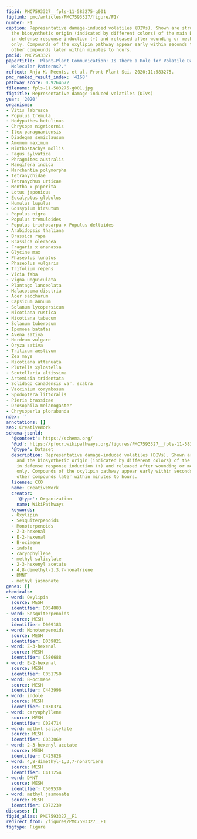 ```yaml
---
figid: PMC7593327__fpls-11-583275-g001
figlink: pmc/articles/PMC7593327/figure/F1/
number: F1
caption: Representative damage-induced volatiles (DIVs). Shown are structures and
  the biosynthetic origin (indicated by different colors) of the main DIVs involved
  in defense response induction (↑) and released after wounding or mechanical damage
  only. Compounds of the oxylipin pathway appear early within seconds to minutes,
  other compounds later within minutes to hours.
pmcid: PMC7593327
papertitle: 'Plant–Plant Communication: Is There a Role for Volatile Damage-Associated
  Molecular Patterns?.'
reftext: Anja K. Meents, et al. Front Plant Sci. 2020;11:583275.
pmc_ranked_result_index: '4168'
pathway_score: 0.9264672
filename: fpls-11-583275-g001.jpg
figtitle: Representative damage-induced volatiles (DIVs)
year: '2020'
organisms:
- Vitis labrusca
- Populus tremula
- Hedypathes betulinus
- Chrysopa nigricornis
- Ilex paraguariensis
- Diadegma semiclausum
- Amomum maximum
- Minthostachys mollis
- Fagus sylvatica
- Phragmites australis
- Mangifera indica
- Marchantia polymorpha
- Tetranychidae
- Tetranychus urticae
- Mentha x piperita
- Lotus japonicus
- Eucalyptus globulus
- Humulus lupulus
- Gossypium hirsutum
- Populus nigra
- Populus tremuloides
- Populus trichocarpa x Populus deltoides
- Arabidopsis thaliana
- Brassica rapa
- Brassica oleracea
- Fragaria x ananassa
- Glycine max
- Phaseolus lunatus
- Phaseolus vulgaris
- Trifolium repens
- Vicia faba
- Vigna unguiculata
- Plantago lanceolata
- Malacosoma disstria
- Acer saccharum
- Capsicum annuum
- Solanum lycopersicum
- Nicotiana rustica
- Nicotiana tabacum
- Solanum tuberosum
- Ipomoea batatas
- Avena sativa
- Hordeum vulgare
- Oryza sativa
- Triticum aestivum
- Zea mays
- Nicotiana attenuata
- Plutella xylostella
- Scutellaria altissima
- Artemisia tridentata
- Solidago canadensis var. scabra
- Vaccinium corymbosum
- Spodoptera littoralis
- Pieris brassicae
- Drosophila melanogaster
- Chrysoperla plorabunda
ndex: ''
annotations: []
seo: CreativeWork
schema-jsonld:
  '@context': https://schema.org/
  '@id': https://pfocr.wikipathways.org/figures/PMC7593327__fpls-11-583275-g001.html
  '@type': Dataset
  description: Representative damage-induced volatiles (DIVs). Shown are structures
    and the biosynthetic origin (indicated by different colors) of the main DIVs involved
    in defense response induction (↑) and released after wounding or mechanical damage
    only. Compounds of the oxylipin pathway appear early within seconds to minutes,
    other compounds later within minutes to hours.
  license: CC0
  name: CreativeWork
  creator:
    '@type': Organization
    name: WikiPathways
  keywords:
  - Oxylipin
  - Sesquiterpenoids
  - Monoterpenoids
  - Z-3-hexenal
  - E-2-hexenal
  - B-ocimene
  - indole
  - caryophyllene
  - methyl salicylate
  - 2-3-hexenyl acetate
  - 4,8-dimethyl-1,3,7-nonatriene
  - DMNT
  - methyl jasmonate
genes: []
chemicals:
- word: Oxylipin
  source: MESH
  identifier: D054883
- word: Sesquiterpenoids
  source: MESH
  identifier: D009183
- word: Monoterpenoids
  source: MESH
  identifier: D039821
- word: Z-3-hexenal
  source: MESH
  identifier: C586688
- word: E-2-hexenal
  source: MESH
  identifier: C051750
- word: B-ocimene
  source: MESH
  identifier: C443996
- word: indole
  source: MESH
  identifier: C030374
- word: caryophyllene
  source: MESH
  identifier: C024714
- word: methyl salicylate
  source: MESH
  identifier: C033069
- word: 2-3-hexenyl acetate
  source: MESH
  identifier: C425828
- word: 4,8-dimethyl-1,3,7-nonatriene
  source: MESH
  identifier: C411254
- word: DMNT
  source: MESH
  identifier: C509530
- word: methyl jasmonate
  source: MESH
  identifier: C072239
diseases: []
figid_alias: PMC7593327__F1
redirect_from: /figures/PMC7593327__F1
figtype: Figure
---
```

